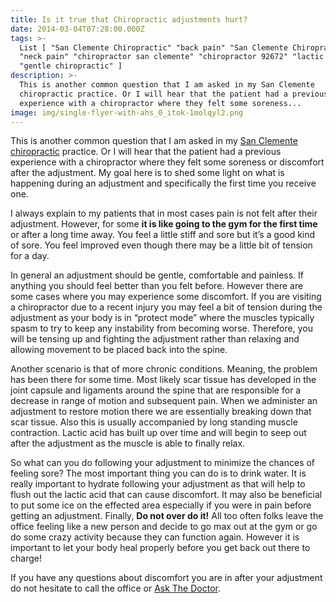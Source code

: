 ```yaml
---
title: Is it true that Chiropractic adjustments hurt?
date: 2014-03-04T07:28:00.000Z
tags: >-
  List [ "San Clemente Chiropractic" "back pain" "San Clemente Chiropractor"
  "neck pain" "chiropractor san clemente" "chiropractor 92672" "lactic acid"
  "gentle chiropractic" ]
description: >-
  This is another common question that I am asked in my San Clemente
  chiropractic practice. Or I will hear that the patient had a previous
  experience with a chiropractor where they felt some soreness...
image: img/single-flyer-with-ahs_0_itok-1molqyl2.png
---
```

This is another common question that I am asked in my [](<>)[San Clemente chiropractic](../index.html "San Clemente Chiropractic") practice. Or I will hear that the patient had a previous experience with a chiropractor where they felt some soreness or discomfort after the adjustment. My goal here is to shed some light on what is happening during an adjustment and specifically the first time you receive one.

I always explain to my patients that in most cases pain is not felt after their adjustment. However, for some **it is like going to the gym for the first time** or after a long time away. You feel a little stiff and sore but it’s a good kind of sore. You feel improved even though there may be a little bit of tension for a day.

In general an adjustment should be gentle, comfortable and painless. If anything you should feel better than you felt before. However there are some cases where you may experience some discomfort. If you are visiting a chiropractor due to a recent injury you may feel a bit of tension during the adjustment as your body is in “protect mode” where the muscles typically spasm to try to keep any instability from becoming worse. Therefore, you will be tensing up and fighting the adjustment rather than relaxing and allowing movement to be placed back into the spine.

Another scenario is that of more chronic conditions. Meaning, the problem has been there for some time. Most likely scar tissue has developed in the joint capsule and ligaments around the spine that are responsible for a decrease in range of motion and subsequent pain. When we administer an adjustment to restore motion there we are essentially breaking down that scar tissue. Also this is usually accompanied by long standing muscle contraction. Lactic acid has built up over time and will begin to seep out after the adjustment as the muscle is able to finally relax.

So what can you do following your adjustment to minimize the chances of feeling sore? The most important thing you can do is to drink water. It is really important to hydrate following your adjustment as that will help to flush out the lactic acid that can cause discomfort. It may also be beneficial to put some ice on the effected area especially if you were in pain before getting an adjustment. Finally, **Do not over do it!** All too often folks leave the office feeling like a new person and decide to go max out at the gym or go do some crazy activity because they can function again. However it is important to let your body heal properly before you get back out there to charge!

If you have any questions about discomfort you are in after your adjustment do not hesitate to call the office or [](<>)[Ask The Doctor](../ask-doctor.html "Ask the Doctor").